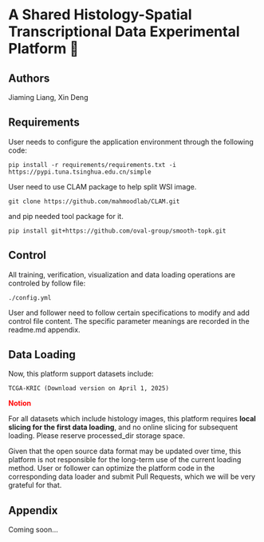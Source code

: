 # A Shared Histology-Spatial Transcriptional Data Experimental Platform 🐳

## Authors
Jiaming Liang, Xin Deng

## Requirements
User needs to configure the application environment through the following code:
```
pip install -r requirements/requirements.txt -i https://pypi.tuna.tsinghua.edu.cn/simple
```
User need to use CLAM package to help split WSI image.
```
git clone https://github.com/mahmoodlab/CLAM.git
```
and pip needed tool package for it.
```
pip install git+https://github.com/oval-group/smooth-topk.git 
```


## Control
All training, verification, visualization and data loading operations are controled by follow file:
```
./config.yml
```
User and follower need to follow certain specifications to modify and add control file content. The specific parameter meanings are recorded in the readme.md appendix.

## Data Loading
Now, this platform support datasets include:
```
TCGA-KRIC (Download version on April 1, 2025)
```


<font color='red'> **Notion** </font>

For all datasets which include histology images, this platform requires **local slicing for the first data loading**, and no online slicing for subsequent loading. Please reserve processed_dir storage space.

Given that the open source data format may be updated over time, this platform is not responsible for the long-term use of the current loading method. User or follower can optimize the platform code in the corresponding data loader and submit Pull Requests, which we will be very grateful for that.

## Appendix
Coming soon...
